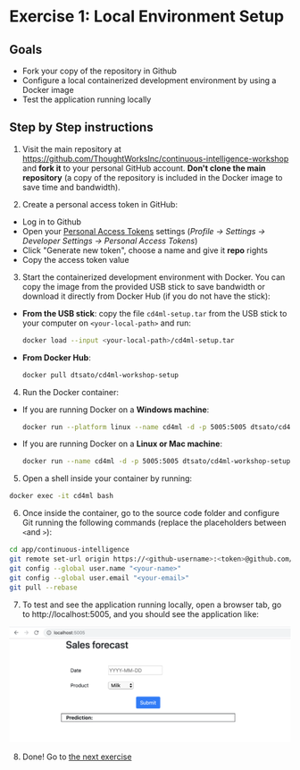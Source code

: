 # Exercise 1: Local Environment Setup

## Goals

* Fork your copy of the repository in Github
* Configure a local containerized development environment by using a Docker image
* Test the application running locally

## Step by Step instructions

1. Visit the main repository at https://github.com/ThoughtWorksInc/continuous-intelligence-workshop and **fork it** to your personal GitHub account. **Don't
clone the main repository** (a copy of the repository is included in the Docker
image to save time and bandwidth).

2. Create a personal access token in GitHub:

  * Log in to Github
  * Open your [Personal Access Tokens](https://github.com/settings/tokens)
    settings (*Profile &rarr; Settings &rarr; Developer Settings &rarr; Personal
    Access Tokens*)
  * Click "Generate new token", choose a name and give it **repo** rights
  * Copy the access token value

3. Start the containerized development environment with Docker. You can copy the
image from the provided USB stick to save bandwidth or download it directly from
Docker Hub (if you do not have the stick):

  * **From the USB stick**: copy the file `cd4ml-setup.tar` from the USB stick
  to your computer on `<your-local-path>` and run:
    ```bash
    docker load --input <your-local-path>/cd4ml-setup.tar
    ```

  * **From Docker Hub**:
    ```bash
    docker pull dtsato/cd4ml-workshop-setup
    ```

4. Run the Docker container:

  * If you are running Docker on a **Windows machine**:
    ```bash
    docker run --platform linux --name cd4ml -d -p 5005:5005 dtsato/cd4ml-workshop-setup
    ```

  * If you are running Docker on a **Linux or Mac machine**:
    ```bash
    docker run --name cd4ml -d -p 5005:5005 dtsato/cd4ml-workshop-setup
    ```

5. Open a shell inside your container by running:
```bash
docker exec -it cd4ml bash
```

6. Once inside the container, go to the source code folder and configure Git
running the following commands (replace the placeholders between `<`and `>`):
```bash
cd app/continuous-intelligence
git remote set-url origin https://<github-username>:<token>@github.com/<github-username>/<your-forked-repository>
git config --global user.name "<your-name>"
git config --global user.email "<your-email>"
git pull --rebase
```

7. To test and see the application running locally, open a browser tab, go to
http://localhost:5005, and you should see the application like:

<kbd>![Sample application](./images/1-sample-app.png)</kbd>

8. Done! Go to [the next exercise](./2-deployment-pipeline.md)
